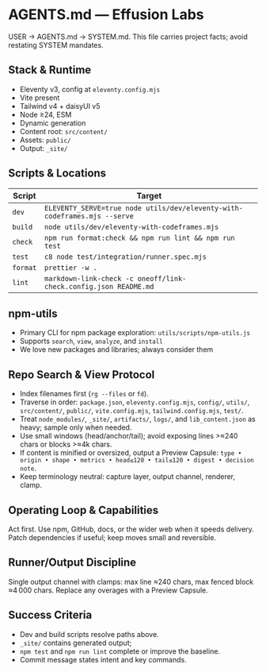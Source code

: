# AGENTS.md — Effusion Labs

USER → AGENTS.md → SYSTEM.md. This file carries project facts; avoid restating
SYSTEM mandates.

## Stack & Runtime

- Eleventy v3, config at `eleventy.config.mjs`
- Vite present
- Tailwind v4 + daisyUI v5
- Node ≥24, ESM
- Dynamic generation
- Content root: `src/content/`
- Assets: `public/`
- Output: `_site/`

## Scripts & Locations

| Script   | Target                                                                    |
| -------- | ------------------------------------------------------------------------- |
| `dev`    | `ELEVENTY_SERVE=true node utils/dev/eleventy-with-codeframes.mjs --serve` |
| `build`  | `node utils/dev/eleventy-with-codeframes.mjs`                             |
| `check`  | `npm run format:check && npm run lint && npm run test`                    |
| `test`   | `c8 node test/integration/runner.spec.mjs`                                |
| `format` | `prettier -w .`                                                           |
| `lint`   | `markdown-link-check -c oneoff/link-check.config.json README.md`          |

## npm-utils

- Primary CLI for npm package exploration: `utils/scripts/npm-utils.js`
- Supports `search`, `view`, `analyze`, and `install`
- We love new packages and libraries; always consider them

## Repo Search & View Protocol

- Index filenames first (`rg --files` or `fd`).
- Traverse in order: `package.json`, `eleventy.config.mjs`, `config/`, `utils/`,
  `src/content/`, `public/`, `vite.config.mjs`, `tailwind.config.mjs`,
  `test/`.
- Treat `node_modules/`, `_site/`, `artifacts/`, `logs/`, and `lib_content.json`
  as heavy; sample only when needed.
- Use small windows (head/anchor/tail); avoid exposing lines >≈240 chars or
  blocks >≈4k chars.
- If content is minified or oversized, output a Preview Capsule:
  `type • origin • shape • metrics • head≤120 • tail≤120 • digest • decision note`.
- Keep terminology neutral: capture layer, output channel, renderer, clamp.

## Operating Loop & Capabilities

Act first. Use npm, GitHub, docs, or the wider web when it speeds delivery.
Patch dependencies if useful; keep moves small and reversible.

## Runner/Output Discipline

Single output channel with clamps: max line ≈240 chars, max fenced block ≈4 000
chars. Replace any overages with a Preview Capsule.

## Success Criteria

- Dev and build scripts resolve paths above.
- `_site/` contains generated output;
- `npm test` and `npm run lint` complete or improve the baseline.
- Commit message states intent and key commands.
